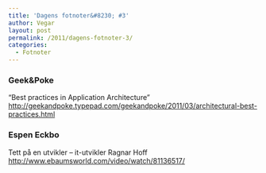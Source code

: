 ```yaml
---
title: 'Dagens fotnoter&#8230; #3'
author: Vegar
layout: post
permalink: /2011/dagens-fotnoter-3/
categories:
  - Fotnoter
---
```

<h3 id="geekpoke">Geek&amp;Poke</h3>

<p>&#8220;Best practices in Application Architecture&#8221;
<a href="http://geekandpoke.typepad.com/geekandpoke/2011/03/architectural-best-practices.html">http://geekandpoke.typepad.com/geekandpoke/2011/03/architectural-best-practices.html</a></p>

<h3 id="espeneckbo">Espen Eckbo</h3>

<p>Tett på en utvikler – it-utvikler Ragnar Hoff
<a href="http://www.ebaumsworld.com/video/watch/81136517/">http://www.ebaumsworld.com/video/watch/81136517/</a></p>